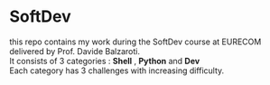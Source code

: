 # SoftDev

this repo contains my work during the SoftDev course at EURECOM delivered by Prof. Davide Balzaroti.  
It consists of 3 categories :  **Shell** , **Python** and **Dev**  
Each category has 3 challenges with increasing difficulty.
